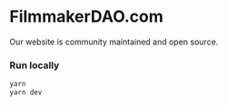# FilmmakerDAO.com

Our website is community maintained and open source.

### Run locally

```bash
yarn
yarn dev
```
